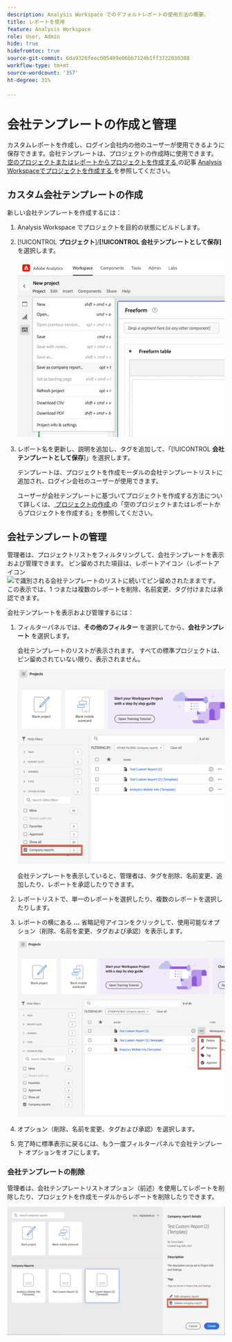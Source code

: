 ```yaml
---
description: Analysis Workspace でのデフォルトレポートの使用方法の概要。
title: レポートを使用
feature: Analysis Workspace
role: User, Admin
hide: true
hidefromtoc: true
source-git-commit: 6da9326feec005489e06bb7124b1ff3722830308
workflow-type: tm+mt
source-wordcount: '357'
ht-degree: 31%

---
```


# 会社テンプレートの作成と管理

カスタムレポートを作成し、ログイン会社内の他のユーザーが使用できるように保存できます。会社テンプレートは、プロジェクトの作成時に使用できます。[ 空のプロジェクトまたはレポートからプロジェクトを作成する ](/help/analyze/analysis-workspace/build-workspace-project/create-projects.md#create-a-project-from-a-blank-project-or-a-report) の記事 [Analysis Workspaceでプロジェクトを作成する ](/help/analyze/analysis-workspace/build-workspace-project/create-projects.md) を参照してください。

## カスタム会社テンプレートの作成

新しい会社テンプレートを作成するには：

1. Analysis Workspace でプロジェクトを目的の状態にビルドします。
1. [!UICONTROL **プロジェクト**]/**[!UICONTROL 会社テンプレートとして保存]** を選択します。

   ![会社レポート](assets/company-report.png)

1. レポート名を更新し、説明を追加し、タグを追加して、「[!UICONTROL **会社テンプレートとして保存**]」を選択します。

   テンプレートは、プロジェクトを作成モーダルの会社テンプレートリストに追加され、ログイン会社のユーザーが使用できます。

   ユーザーが会社テンプレートに基づいてプロジェクトを作成する方法について詳しくは、[ プロジェクトの作成 ](/help/analyze/analysis-workspace/build-workspace-project/create-projects.md) の「空のプロジェクトまたはレポートからプロジェクトを作成する」を参照してください。

## 会社テンプレートの管理

管理者は、プロジェクトリストをフィルタリングして、会社テンプレートを表示および管理できます。 ピン留めされた項目は、レポートアイコン（レポートアイコン ![ で識別される会社テンプレートのリストに続いてピン留めされたままです ](https://spectrum.adobe.com/static/icons/workflow_18/Smock_FileTemplate_18_N.svg)。 この表示では、1 つまたは複数のレポートを削除、名前変更、タグ付けまたは承認できます。

会社テンプレートを表示および管理するには：

1. フィルターパネルでは、**その他のフィルター** を選択してから、**会社テンプレート** を選択します。

   会社テンプレートのリストが表示されます。 すべての標準プロジェクトは、ピン留めされていない限り、表示されません。

   ![会社レポートフィルターを表示](assets/company-reports-filter.png)

   会社テンプレートを表示していると、管理者は、タグを削除、名前変更、追加したり、レポートを承認したりできます。

1. レポートリストで、単一のレポートを選択したり、複数のレポートを選択したりします。

1. レポートの横にある **...** 省略記号アイコンをクリックして、使用可能なオプション（削除、名前を変更、タグおよび承認）を表示します。

   ![会社レポートのアクション](assets/company-reports-actions.png)

1. オプション（削除、名前を変更、タグおよび承認）を選択します。

1. 完了時に標準表示に戻るには、もう一度フィルターパネルで会社テンプレート オプションをオフにします。

### 会社テンプレートの削除

管理者は、会社テンプレートリストオプション（前述）を使用してレポートを削除したり、プロジェクトを作成モーダルからレポートを削除したりできます。

![その他のフィルター](assets/delete-fr-create-project-modal.png)